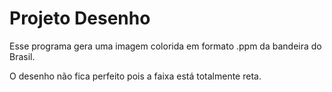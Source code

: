 # Projeto Desenho

Esse programa gera uma imagem colorida em formato .ppm da bandeira do Brasil.

O desenho não fica perfeito pois a faixa está totalmente reta.
